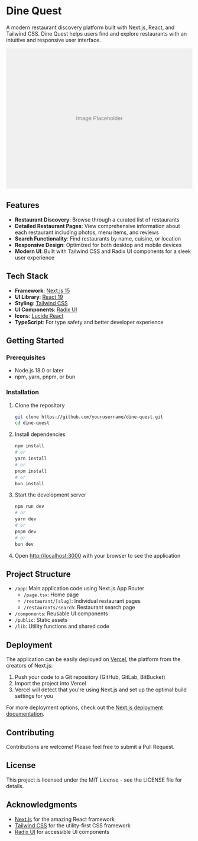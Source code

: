 # Dine Quest

A modern restaurant discovery platform built with Next.js, React, and Tailwind CSS. Dine Quest helps users find and explore restaurants with an intuitive and responsive user interface.

![Dine Quest](public/placeholder.svg?height=400&width=600)

## Features

- **Restaurant Discovery**: Browse through a curated list of restaurants
- **Detailed Restaurant Pages**: View comprehensive information about each restaurant including photos, menu items, and reviews
- **Search Functionality**: Find restaurants by name, cuisine, or location
- **Responsive Design**: Optimized for both desktop and mobile devices
- **Modern UI**: Built with Tailwind CSS and Radix UI components for a sleek user experience

## Tech Stack

- **Framework**: [Next.js 15](https://nextjs.org/)
- **UI Library**: [React 19](https://react.dev/)
- **Styling**: [Tailwind CSS](https://tailwindcss.com/)
- **UI Components**: [Radix UI](https://www.radix-ui.com/)
- **Icons**: [Lucide React](https://lucide.dev/)
- **TypeScript**: For type safety and better developer experience

## Getting Started

### Prerequisites

- Node.js 18.0 or later
- npm, yarn, pnpm, or bun

### Installation

1. Clone the repository
   ```bash
   git clone https://github.com/yourusername/dine-quest.git
   cd dine-quest
   ```

2. Install dependencies
   ```bash
   npm install
   # or
   yarn install
   # or
   pnpm install
   # or
   bun install
   ```

3. Start the development server
   ```bash
   npm run dev
   # or
   yarn dev
   # or
   pnpm dev
   # or
   bun dev
   ```

4. Open [http://localhost:3000](http://localhost:3000) with your browser to see the application

## Project Structure

- `/app`: Main application code using Next.js App Router
  - `/page.tsx`: Home page
  - `/restaurant/[slug]`: Individual restaurant pages
  - `/restaurants/search`: Restaurant search page
- `/components`: Reusable UI components
- `/public`: Static assets
- `/lib`: Utility functions and shared code

## Deployment

The application can be easily deployed on [Vercel](https://vercel.com), the platform from the creators of Next.js:

1. Push your code to a Git repository (GitHub, GitLab, BitBucket)
2. Import the project into Vercel
3. Vercel will detect that you're using Next.js and set up the optimal build settings for you

For more deployment options, check out the [Next.js deployment documentation](https://nextjs.org/docs/app/building-your-application/deploying).

## Contributing

Contributions are welcome! Please feel free to submit a Pull Request.

## License

This project is licensed under the MIT License - see the LICENSE file for details.

## Acknowledgments

- [Next.js](https://nextjs.org) for the amazing React framework
- [Tailwind CSS](https://tailwindcss.com) for the utility-first CSS framework
- [Radix UI](https://www.radix-ui.com) for accessible UI components
